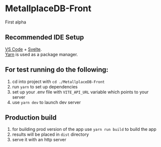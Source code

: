 # MetallplaceDB-Front
First alpha
## Recommended IDE Setup

[VS Code](https://code.visualstudio.com/) + [Svelte](https://marketplace.visualstudio.com/items?itemName=svelte.svelte-vscode).  
[Yarn](https://yarnpkg.com/) is used as a package manager.

## For test running do the following:
1. cd into project with ```cd ./MetallplaceDB-Front```
2. run ```yarn``` to set up dependencies
3. set up your .env file with ```VITE_API_URL``` variable which points to your server
4. use ```yarn dev``` to launch dev server
## Production build
1. for building prod version of the app use ```yarn run build``` to build the app
2. results will be placed in ```dist``` directory
3. serve it with an http server

